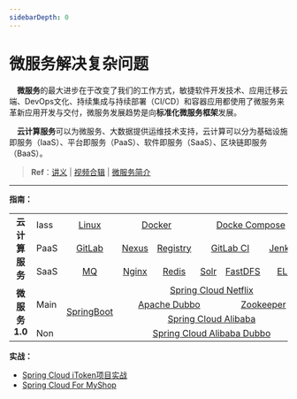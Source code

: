 ```yaml
---
sidebarDepth: 0
---
```

# 微服务解决复杂问题

​	　**微服务**的最大进步在于改变了我们的工作方式，敏捷软件开发技术、应用迁移云端、DevOps文化、持续集成与持续部署（CI/CD）和容器应用都使用了微服务来革新应用开发与交付，微服务发展趋势是向**标准化微服务框架**发展。

​	　**云计算服务**可以为微服务、大数据提供运维技术支持，云计算可以分为基础设施即服务（IaaS）、平台即服务（PaaS）、软件即服务（SaaS）、区块链即服务（BaaS）。



> **Ref**：[讲义](https://www.funtl.com/zh/guide/%E5%BE%AE%E6%9C%8D%E5%8A%A1%E8%A7%A3%E5%86%B3%E5%A4%8D%E6%9D%82%E9%97%AE%E9%A2%98.html) | [视频合辑](https://www.bilibili.com/video/av29384041) | <a href="./introduce.html" target="_blank">微服务简介</a>



<hr>

**指南：**

<table>
    <tr>
        <td rowspan="3" colspan="1" align="center"><b>云计算服务</b></td>    
        <td rowspan="1">Iass</td>
        <td align="center"><a href="./linux.html" target="_blank">Linux</a></td> 
		<td  colspan="2" align="center"><a href="./docker.html" target="_blank">Docker</a></td>
        <td colspan="3" align="center">
            <a href="./compose.html" target="_blank">Docke Compose</a>
        </td>
    </tr>
    <tr>
    	<td>PaaS</td>
        <td align="center"><a href="./gitlab.html" target="_blank">GitLab</a></td>
        <td  colspan="1" align="center">
           <a href="./nexus.html" target="_blank">Nexus</a></td>  
        </td> 
        <td  colspan="1" align="center">
           <a href="./registry.html" target="_blank">Registry</a></td> 
        </td> 
        <td  colspan="2" align="center">
           <a href="./gitlabci.html" target="_blank">GitLab CI</a></td>
        </td>
        <td  colspan="1" align="center">
           <a href="./jenkins.html" target="_blank">Jenkins</a></td>
        </td>
    </tr>
    <tr>
    	<td>SaaS</td>
        <td align="center"><a href="./registry.html" target="_blank">MQ</a></td> 
        <td colspan="1" align="center">
           <a href="./nginx.html" target="_blank">Nginx</a></td>
    	</td>
    	<td colspan="1" align="center">
           <a href="./redis.html" target="_blank">Redis</a></td>
    	</td>
    	<td  colspan="1" align="center">
           <a href="./registry.html" target="_blank">Solr</a>
        </td> 
        <td  colspan="1" align="center">
           <a href="./registry.html" target="_blank">FastDFS</a>
        </td> 
        <td  colspan="1" align="center">
           <a href="./elk.html" target="_blank">ELK</a>
        </td> 
    </tr>
    <tr>
    	<td rowspan="4"  colspan="1" align="center"><b>微服务1.0</b></td>
    	<td rowspan="3">Main</td> 
    	<td rowspan="4" align="center">
    	    <a href="./springboot.html" target="_blank">SpringBoot</a>
    	</td>
    	<td colspan="5" align="center">
    	    <a href="./springcloudnetflix.html" target="_blank">Spring Cloud Netflix</a>
    	</td>
    </tr>
    <tr>
    	<td  colspan="3" align="center">
    	    <a href="./dubbo.html" target="_blank">Apache Dubbo</a>
    	</td> 
    	<td colspan=2 align="center">
    	   <a href="./zookeeper.html" target="_blank">Zookeeper</a>
        </td> 
    </tr>
    <tr>
    	<td colspan="5" align="center">
    	    <a href="./springcloudalibaba.html" target="_blank">Spring Cloud Alibaba</a>
    	</td>
    </tr>
    <tr>
    	<td >Non</td> 
    	<td colspan="5" align="center">
    	    <a href="./springcloudalibabadubbo.html" target="_blank">Spring Cloud Alibaba Dubbo</a>
    	</td>
    </tr>
</table>


**实战：**

- <a href="../project/itoken-netfilx.html" target="_blank">Spring Cloud iToken项目实战</a>
-  <a href="../project/myshop-springcloud.html" target="_blank">Spring Cloud For MyShop</a>

